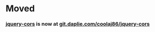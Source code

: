# Moved
### [jquery-cors](https://git.daplie.com/coolaj86/jquery-cors) is now at [git.daplie.com/coolaj86/jquery-cors](https://git.daplie.com/coolaj86/jquery-cors)
